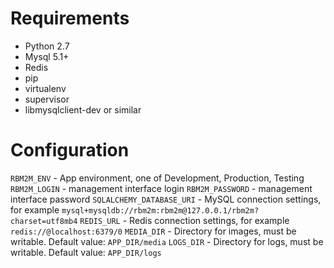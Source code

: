 Requirements
============

* Python 2.7
* Mysql 5.1+
* Redis
* pip
* virtualenv
* supervisor
* libmysqlclient-dev or similar 


Configuration
=============

`RBM2M_ENV` - App environment, one of Development, Production, Testing 
`RBM2M_LOGIN` - management interface login 
`RBM2M_PASSWORD` - management interface password
`SQLALCHEMY_DATABASE_URI` - MySQL connection settings, for example `mysql+mysqldb://rbm2m:rbm2m@127.0.0.1/rbm2m?charset=utf8mb4`
`REDIS_URL` - Redis connection settings, for example `redis://@localhost:6379/0`
`MEDIA_DIR` - Directory for images, must be writable. Default value: `APP_DIR/media` 
`LOGS_DIR` - Directory for logs, must be writable. Default value: `APP_DIR/logs`
